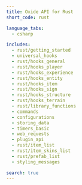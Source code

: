 ```yaml
---
title: Oxide API for Rust
short_code: rust

language_tabs:
  - csharp

includes:
  - rust/getting_started
  - universal_hooks
  - rust/hooks_general
  - rust/hooks_player
  - rust/hooks_experience
  - rust/hooks_entity
  - rust/hooks_item
  - rust/hooks_sign
  - rust/hooks_structure
  - rust/hooks_terrain
  - rust/library_functions
  - commands
  - configurations
  - storing_data
  - timers_basic
  - web_requests
  - plugin_api
  - rust/item_list
  - rust/item_skins_list
  - rust/prefab_list
  - styling_messages

search: true
---
```

